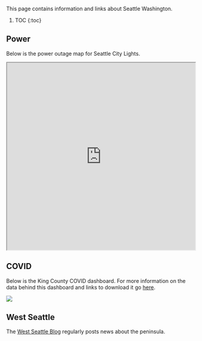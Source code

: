 This page contains information and links about Seattle Washington.

1. TOC
{:toc}

## Power

Below is the power outage map for Seattle City Lights.

<iframe src="https://utilisocial.io/apps/#/events/map?group=SeattleCityLight"
title="Current Outage Map" style="width:100%;height:500px"></iframe>

## COVID

Below is the King County COVID dashboard. For more information on the data
behind this dashboard and links to download it go
[here](https://www.kingcounty.gov/depts/health/covid-19/data/daily-summary.aspx).

<div class='tableauPlaceholder' id='viz1605823273289' style='position: relative'>
<noscript>
<a href='#'>
<img alt=' ' src='https:&#47;&#47;public.tableau.com&#47;static&#47;images&#47;PH&#47;PHSKCOverviewDashboard&#47;Overview&#47;1_rss.png' style='border: none' />
</a>
</noscript>
<object class='tableauViz'  style='display:none;'>
<param name='host_url' value='https%3A%2F%2Fpublic.tableau.com%2F' />
 <param name='embed_code_version' value='3' />
 <param name='path' value='views&#47;PHSKCOverviewDashboard&#47;Overview?:language=en&amp;:embed=y&amp;:display_count=y' />
 <param name='toolbar' value='yes' />
<param name='static_image' value='https:&#47;&#47;public.tableau.com&#47;static&#47;images&#47;PH&#47;PHSKCOverviewDashboard&#47;Overview&#47;1.png' />
 <param name='animate_transition' value='yes' />
<param name='display_static_image' value='yes' />
<param name='display_spinner' value='yes' />
<param name='display_overlay' value='yes' />
<param name='display_count' value='yes' />
<param name='language' value='en' />
</object>
</div>
<script type='text/javascript'>
                    var divElement = document.getElementById('viz1605823273289');                    var vizElement = divElement.getElementsByTagName('object')[0];                    vizElement.style.width='1100px';vizElement.style.height='1150px';                    var scriptElement = document.createElement('script');                    scriptElement.src = 'https://public.tableau.com/javascripts/api/viz_v1.js';                    vizElement.parentNode.insertBefore(scriptElement, vizElement);                </script>


## West Seattle

The [West Seattle Blog](https://westseattleblog.com/) regularly posts news about
the peninsula.
